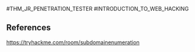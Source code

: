 #THM_JR_PENETRATION_TESTER #INTRODUCTION_TO_WEB_HACKING 


## References

https://tryhackme.com/room/subdomainenumeration
